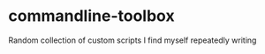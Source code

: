 commandline-toolbox
===================

Random collection of custom scripts I find myself repeatedly writing